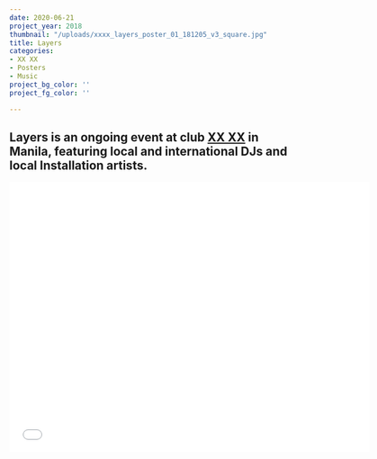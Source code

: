 ```yaml
---
date: 2020-06-21
project_year: 2018
thumbnail: "/uploads/xxxx_layers_poster_01_181205_v3_square.jpg"
title: Layers
categories:
- XX XX
- Posters
- Music
project_bg_color: ''
project_fg_color: ''

---
```

## Layers is an ongoing event at club [XX XX](20-20.asia "XX XX") in Manila, featuring local and international DJs and local Installation artists.

<iframe src="[https://player.vimeo.com/video/431138893](https://player.vimeo.com/video/431138893 "https://player.vimeo.com/video/431138893")" width="640" height="480" frameborder="0" allow="autoplay; fullscreen" allowfullscreen></iframe>